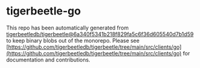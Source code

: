 # tigerbeetle-go
This repo has been automatically generated from [tigerbeetledb/tigerbeetle@6a340f5341b218f829fa5c6f36d605540d7b1d59](https://github.com/tigerbeetledb/tigerbeetle/commit/6a340f5341b218f829fa5c6f36d605540d7b1d59) to keep binary blobs out of the monorepo. Please see [https://github.com/tigerbeetledb/tigerbeetle/tree/main/src/clients/go](https://github.com/tigerbeetledb/tigerbeetle/tree/main/src/clients/go) for documentation and contributions.
